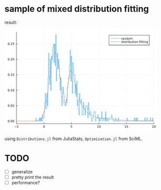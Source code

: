 # sample of mixed distribution fitting

result:

![result](result.png)

using `Distributions.jl` from JuliaStats, `Optimization.jl` from SciML.

# TODO
- [ ] generalize
- [ ] pretty print the result
- [ ] performance?